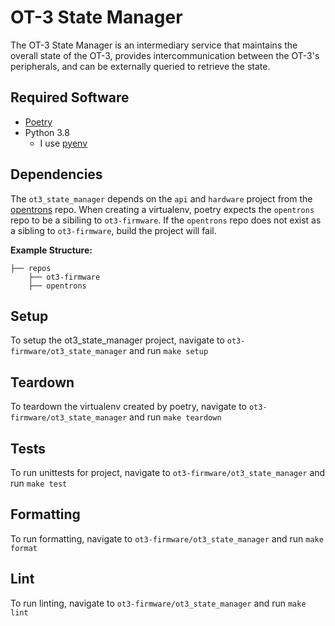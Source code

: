 # OT-3 State Manager

The OT-3 State Manager is an intermediary service that maintains the overall state of the
OT-3, provides intercommunication between the OT-3's peripherals, and can be externally queried
to retrieve the state.

## Required Software

- [Poetry](https://python-poetry.org/docs/#installation)
- Python 3.8
  - I use [pyenv](https://github.com/pyenv/pyenv)

## Dependencies

The `ot3_state_manager` depends on the `api` and `hardware` project from the
[opentrons](https://github.com/Opentrons/opentrons) repo. When creating a virtualenv, poetry
expects the `opentrons` repo to be a sibiling to `ot3-firmware`. If the `opentrons` repo does
not exist as a sibling to `ot3-firmware`, build the project will fail.

**Example Structure:**

```
├── repos
    ├── ot3-firmware
    ├── opentrons
```

## Setup

To setup the ot3_state_manager project, navigate to `ot3-firmware/ot3_state_manager`
and run `make setup`

## Teardown

To teardown the virtualenv created by poetry, navigate to `ot3-firmware/ot3_state_manager`
and run `make teardown`

## Tests

To run unittests for project, navigate to `ot3-firmware/ot3_state_manager`
and run `make test`

## Formatting

To run formatting, navigate to `ot3-firmware/ot3_state_manager`
and run `make format`

## Lint

To run linting, navigate to `ot3-firmware/ot3_state_manager`
and run `make lint`
